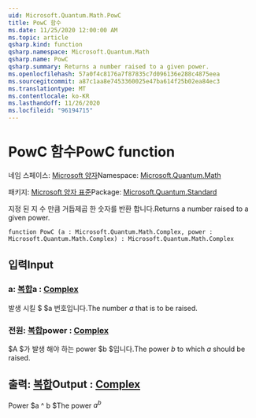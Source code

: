 ```yaml
---
uid: Microsoft.Quantum.Math.PowC
title: PowC 함수
ms.date: 11/25/2020 12:00:00 AM
ms.topic: article
qsharp.kind: function
qsharp.namespace: Microsoft.Quantum.Math
qsharp.name: PowC
qsharp.summary: Returns a number raised to a given power.
ms.openlocfilehash: 57a0f4c8176a7f87835c7d096136e288c4875eea
ms.sourcegitcommit: a87c1aa8e7453360025e47ba614f25b02ea84ec3
ms.translationtype: MT
ms.contentlocale: ko-KR
ms.lasthandoff: 11/26/2020
ms.locfileid: "96194715"
---
```

# <a name="powc-function"></a><span data-ttu-id="2d765-102">PowC 함수</span><span class="sxs-lookup"><span data-stu-id="2d765-102">PowC function</span></span>

<span data-ttu-id="2d765-103">네임 스페이스: [Microsoft 양자](xref:Microsoft.Quantum.Math)</span><span class="sxs-lookup"><span data-stu-id="2d765-103">Namespace: [Microsoft.Quantum.Math](xref:Microsoft.Quantum.Math)</span></span>

<span data-ttu-id="2d765-104">패키지: [Microsoft 양자 표준](https://nuget.org/packages/Microsoft.Quantum.Standard)</span><span class="sxs-lookup"><span data-stu-id="2d765-104">Package: [Microsoft.Quantum.Standard](https://nuget.org/packages/Microsoft.Quantum.Standard)</span></span>


<span data-ttu-id="2d765-105">지정 된 지 수 만큼 거듭제곱 한 숫자를 반환 합니다.</span><span class="sxs-lookup"><span data-stu-id="2d765-105">Returns a number raised to a given power.</span></span>

```qsharp
function PowC (a : Microsoft.Quantum.Math.Complex, power : Microsoft.Quantum.Math.Complex) : Microsoft.Quantum.Math.Complex
```


## <a name="input"></a><span data-ttu-id="2d765-106">입력</span><span class="sxs-lookup"><span data-stu-id="2d765-106">Input</span></span>

### <a name="a--complex"></a><span data-ttu-id="2d765-107">a: [복합](xref:Microsoft.Quantum.Math.Complex)</span><span class="sxs-lookup"><span data-stu-id="2d765-107">a : [Complex](xref:Microsoft.Quantum.Math.Complex)</span></span>

<span data-ttu-id="2d765-108">발생 시킬 $ $a 번호입니다.</span><span class="sxs-lookup"><span data-stu-id="2d765-108">The number $a$ that is to be raised.</span></span>


### <a name="power--complex"></a><span data-ttu-id="2d765-109">전원: [복합](xref:Microsoft.Quantum.Math.Complex)</span><span class="sxs-lookup"><span data-stu-id="2d765-109">power : [Complex](xref:Microsoft.Quantum.Math.Complex)</span></span>

<span data-ttu-id="2d765-110">$A $가 발생 해야 하는 power $b $입니다.</span><span class="sxs-lookup"><span data-stu-id="2d765-110">The power $b$ to which $a$ should be raised.</span></span>



## <a name="output--complex"></a><span data-ttu-id="2d765-111">출력: [복합](xref:Microsoft.Quantum.Math.Complex)</span><span class="sxs-lookup"><span data-stu-id="2d765-111">Output : [Complex](xref:Microsoft.Quantum.Math.Complex)</span></span>

<span data-ttu-id="2d765-112">Power $a ^ b $</span><span class="sxs-lookup"><span data-stu-id="2d765-112">The power $a^b$</span></span>